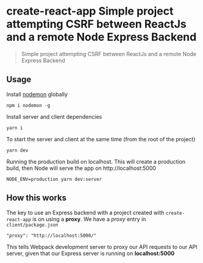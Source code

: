 # create-react-app Simple project attempting CSRF between ReactJs and a remote Node Express Backend

> Simple project attempting CSRF between ReactJs and a remote Node Express Backend

## Usage

Install [nodemon](https://github.com/remy/nodemon) globally

```
npm i nodemon -g
```

Install server and client dependencies

```
yarn i

```

To start the server and client at the same time (from the root of the project)

```
yarn dev
```

Running the production build on localhost. This will create a production build, then Node will serve the app on http://localhost:5000

```
NODE_ENV=production yarn dev:server
```

## How this works

The key to use an Express backend with a project created with `create-react-app` is on using a **proxy**. We have a _proxy_ entry in `client/package.json`

```
"proxy": "http://localhost:5000/"
```

This tells Webpack development server to proxy our API requests to our API server, given that our Express server is running on **localhost:5000**

